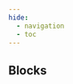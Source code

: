 ```yaml
---
hide:
  - navigation
  - toc
---
```

<script src="https://cdnjs.cloudflare.com/ajax/libs/dompurify/3.0.8/purify.min.js"></script>
<link rel="stylesheet" href="/styles/workflows.css">
<script src="/javascript/workflows.js"></script>
<section class="mdx-container portfolio-section">
  <div class="md-grid md-typeset">
    <div class="text-center">
      <h1>Blocks</h1>
    </div>
    <div class="custom-grid">
<!--- AUTOGENERATED_BLOCKS_LIST -->
<p class="card block-card" data-url="detections_consensus" data-name="DetectionsConsensus" data-desc="Combine predictions from multiple detections models to make a decision about object presence." data-labels="FUSION, APACHE-2.0" data-author=""></p>
<p class="card block-card" data-url="clip_comparison" data-name="ClipComparison" data-desc="Compare CLIP image and text embeddings." data-labels="MODEL, APACHE-2.0" data-author=""></p>
<p class="card block-card" data-url="lmm" data-name="LMM" data-desc="Run a large language model." data-labels="MODEL, APACHE-2.0" data-author=""></p>
<p class="card block-card" data-url="lmm_for_classification" data-name="LMMForClassification" data-desc="Run a large language model for classification." data-labels="MODEL, APACHE-2.0" data-author=""></p>
<p class="card block-card" data-url="ocr_model" data-name="OCRModel" data-desc="Run Optical Character Recognition on a model." data-labels="MODEL, APACHE-2.0" data-author=""></p>
<p class="card block-card" data-url="yolo_world_model" data-name="YoloWorldModel" data-desc="Run a zero-shot object detection model." data-labels="MODEL, APACHE-2.0" data-author=""></p>
<p class="card block-card" data-url="roboflow_instance_segmentation_model" data-name="RoboflowInstanceSegmentationModel" data-desc="Predict the shape and size of objects." data-labels="MODEL, APACHE-2.0" data-author=""></p>
<p class="card block-card" data-url="roboflow_keypoint_detection_model" data-name="RoboflowKeypointDetectionModel" data-desc="Predict skeletons on objects." data-labels="MODEL, APACHE-2.0" data-author=""></p>
<p class="card block-card" data-url="roboflow_classification_model" data-name="RoboflowClassificationModel" data-desc="Apply a single tag to an image." data-labels="MODEL, APACHE-2.0" data-author=""></p>
<p class="card block-card" data-url="roboflow_multi_label_classification_model" data-name="RoboflowMultiLabelClassificationModel" data-desc="Apply multiple tags to an image." data-labels="MODEL, APACHE-2.0" data-author=""></p>
<p class="card block-card" data-url="roboflow_object_detection_model" data-name="RoboflowObjectDetectionModel" data-desc="Localize objects with bounding boxes." data-labels="MODEL, APACHE-2.0" data-author=""></p>
<p class="card block-card" data-url="barcode_detector" data-name="BarcodeDetector" data-desc="Run Optical Character Recognition on a model." data-labels="MODEL, APACHE-2.0" data-author=""></p>
<p class="card block-card" data-url="qr_code_detector" data-name="QRCodeDetector" data-desc="Detect the location of QR codes in an image." data-labels="MODEL, APACHE-2.0" data-author=""></p>
<p class="card block-card" data-url="absolute_static_crop" data-name="AbsoluteStaticCrop" data-desc="Use absolute coordinates to crop." data-labels="TRANSFORMATION, APACHE-2.0" data-author=""></p>
<p class="card block-card" data-url="dynamic_crop" data-name="DynamicCrop" data-desc="Use model predictions to dynamically crop." data-labels="TRANSFORMATION, APACHE-2.0" data-author=""></p>
<p class="card block-card" data-url="detections_filter" data-name="DetectionsFilter" data-desc="Filters out unwanted Bounding Boxes based on conditions specified" data-labels="TRANSFORMATION, APACHE-2.0" data-author=""></p>
<p class="card block-card" data-url="detection_offset" data-name="DetectionOffset" data-desc="Apply a fixed offset on the width and height of detections." data-labels="TRANSFORMATION, APACHE-2.0" data-author=""></p>
<p class="card block-card" data-url="relative_static_crop" data-name="RelativeStaticCrop" data-desc="Use relative coordinates to crop." data-labels="TRANSFORMATION, APACHE-2.0" data-author=""></p>
<p class="card block-card" data-url="detections_transformation" data-name="DetectionsTransformation" data-desc="Transforms detections manipulating detected Bounding Boxes" data-labels="TRANSFORMATION, APACHE-2.0" data-author=""></p>
<p class="card block-card" data-url="roboflow_dataset_upload" data-name="RoboflowDatasetUpload" data-desc="Save images and predictions in your Roboflow Dataset" data-labels="SINK, APACHE-2.0" data-author=""></p>
<p class="card block-card" data-url="continue_if" data-name="ContinueIf" data-desc="Stops execution of processing branch under certain condition" data-labels="FLOW_CONTROL, APACHE-2.0" data-author=""></p>
<p class="card block-card" data-url="perspective_correction" data-name="PerspectiveCorrection" data-desc="Correct coordinates of detections from plane defined by given polygon to straight rectangular plane of given width and height" data-labels="TRANSFORMATION, APACHE-2.0" data-author=""></p>
<p class="card block-card" data-url="dynamic_zone" data-name="DynamicZone" data-desc="Simplify polygons so they are geometrically convex and simplify them to contain only requested amount of vertices" data-labels="TRANSFORMATION, APACHE-2.0" data-author=""></p>
<!--- AUTOGENERATED_BLOCKS_LIST -->
    </div>
  </div>
</section>
